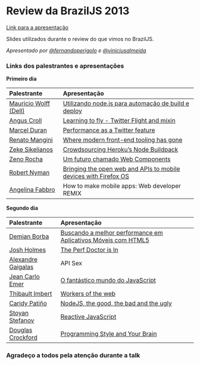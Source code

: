 # Review da BrazilJS 2013

[Link para a apresentação](http://viniciusalmeida.github.io/presentations/review-braziljs-2013)

Slides utilizados durante o review do que vimos no BrazilJS.

*Apresentado por [@fernandoperigolo](https://github.com/fernandoperigolo) e [@viniciusalmeida](https://github.com/viniciusalmeida)*

### Links dos palestrantes e apresentações

**Primeiro dia**

|Palestrante|Apresentação|
|:----------|:-----------|
|[Mauricio Wolff (Dell)](https://twitter.com/bitbonsai)|[Utilizando node.js para automação de build e deploy](http://bitbonsai.com/braziljs2013/)|
|[Angus Croll](https://twitter.com/angustweets)|[Learning to fly - Twitter Flight and mixin](https://speakerdeck.com/anguscroll/learning-to-fly-twitter-flight-and-mixins-1)|
|[Marcel Duran](https://twitter.com/marcelduran)|[Performance as a Twitter feature](http://www.slideshare.net/marcelduran/brazijs-2013-performance-as-a-feature)|
|[Renato Mangini](https://twitter.com/renatomangini)|[Where modern front-end tooling has gone](http://talks.renatomangini.com/2013/braziljs/index.html)|
|[Zeke Sikelianos](https://twitter.com/zeke)|[Crowdsourcing Heroku’s Node Buildpack](http://ba2.herokuapp.com/)|
|[Zeno Rocha](https://twitter.com/zenorocha)|[Um futuro chamado Web Components](https://speakerdeck.com/zenorocha/um-futuro-chamado-web-components)|
|[Robert Nyman](https://twitter.com/robertnyman)|[Bringing the open web and APIs to mobile devices with Firefox OS](http://www.slideshare.net/robnyman/bringing-the-open-web-ap-is-to-mobile-devices-with-firefox-os-brazil-js)|
|[Angelina Fabbro](https://twitter.com/angelinamagnum)|How to make mobile apps: Web developer REMIX|

**Segundo dia**

|Palestrante|Apresentação|
|:----------|:-----------|
|[Demian Borba](https://twitter.com/demianborba)|[Buscando a melhor performance em Aplicativos Móveis com HTML5](https://speakerdeck.com/demianborba/seeking-the-best-performance-in-mobile-apps-built-with-html5)|
|[Josh Holmes](https://twitter.com/joshholmes)|[The Perf Doctor is In](http://www.joshholmes.com/blog/2013/08/29/the-perf-doctor-is-in/)|
|[Alexandre Gaigalas](https://twitter.com/alganet)|API Sex|
|[Jean Carlo Emer](https://twitter.com/jcemer)|[O fantástico mundo do JavaScript](https://speakerdeck.com/jcemer/o-fantastico-mundo-do-javascript)|
|[Thibault Imbert](https://twitter.com/thibault_imbert)|[Workers of the web](https://dl.dropboxusercontent.com/u/7009356/Workers%20of%20the%20web%20-%20BrazilJS.pdf)|
|[Caridy Patiño](https://twitter.com/caridy)|[NodeJS, the good, the bad and the ugly](https://dl.dropboxusercontent.com/u/31422156/braziljs-2013.pdf)|
|[Stoyan Stefanov](https://twitter.com/stoyanstefanov)|[Reactive JavaScript](http://www.phpied.com/files/react/slides.html)|
|[Douglas Crockford](http://crockford.com/)|[Programming Style and Your Brain](http://www.slideshare.net/webdirections/douglas-crockford-programming-style-and-your-brain-14858206)|

### Agradeço a todos pela atenção durante a talk
